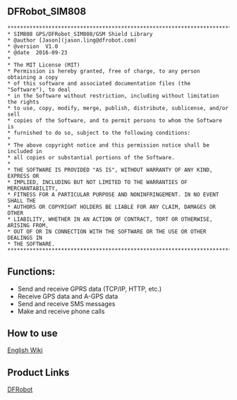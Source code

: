 ## DFRobot_SIM808

```
*******************************************************************************
* SIM808 GPS/DFRobot_SIM808/GSM Shield Library
* @author [Jason](jason.ling@dfrobot.com)
* @version  V1.0
* @date  2016-09-23
* 
* The MIT License (MIT)
* Permission is hereby granted, free of charge, to any person obtaining a copy
* of this software and associated documentation files (the "Software"), to deal
* in the Software without restriction, including without limitation the rights
* to use, copy, modify, merge, publish, distribute, sublicense, and/or sell
* copies of the Software, and to permit persons to whom the Software is
* furnished to do so, subject to the following conditions:
*
* The above copyright notice and this permission notice shall be included in
* all copies or substantial portions of the Software.
*
* THE SOFTWARE IS PROVIDED "AS IS", WITHOUT WARRANTY OF ANY KIND, EXPRESS OR
* IMPLIED, INCLUDING BUT NOT LIMITED TO THE WARRANTIES OF MERCHANTABILITY,
* FITNESS FOR A PARTICULAR PURPOSE AND NONINFRINGEMENT. IN NO EVENT SHALL THE
* AUTHORS OR COPYRIGHT HOLDERS BE LIABLE FOR ANY CLAIM, DAMAGES OR OTHER
* LIABILITY, WHETHER IN AN ACTION OF CONTRACT, TORT OR OTHERWISE, ARISING FROM,
* OUT OF OR IN CONNECTION WITH THE SOFTWARE OR THE USE OR OTHER DEALINGS IN
* THE SOFTWARE.
*********************************************************************************
```
## Functions:
* Send and receive GPRS data (TCP/IP, HTTP, etc.)
* Receive GPS data and A-GPS data
* Send and receive SMS messages
* Make and receive phone calls


## How to use
[English Wiki](https://www.dfrobot.com/wiki/index.php?title=SIM808_GPS/GPRS/GSM_Shield_SKU:_TEL0097)  

## Product Links
[DFRobot](https://www.dfrobot.com/)
